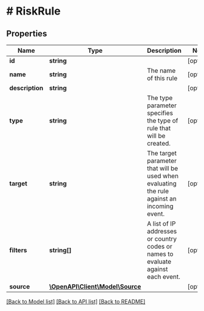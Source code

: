 # # RiskRule

## Properties

Name | Type | Description | Notes
------------ | ------------- | ------------- | -------------
**id** | **string** |  | [optional]
**name** | **string** | The name of this rule | [optional]
**description** | **string** |  | [optional]
**type** | **string** | The type parameter specifies the type of rule that will be created. | [optional]
**target** | **string** | The target parameter that will be used when evaluating the rule against an incoming event. | [optional]
**filters** | **string[]** | A list of IP addresses or country codes or names to evaluate against each event. | [optional]
**source** | [**\OpenAPI\Client\Model\Source**](Source.md) |  | [optional]

[[Back to Model list]](../../README.md#models) [[Back to API list]](../../README.md#endpoints) [[Back to README]](../../README.md)

